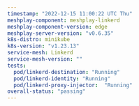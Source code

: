 ```yaml
---
timestamp: "2022-12-15 11:00:22 UTC Thu"
meshplay-component: meshplay-linkerd
meshplay-component-version: edge
meshplay-server-version: "v0.6.35"
k8s-distro: minikube
k8s-version: "v1.23.13"
service-mesh: Linkerd
service-mesh-version: ""
tests:
  pod/linkerd-destination: "Running"
  pod/linkerd-identity: "Running"
  pod/linkerd-proxy-injector:  "Running"
overall-status: "passing"
---
```

